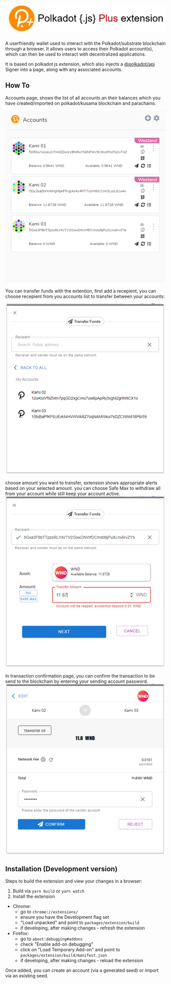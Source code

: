 
# ![polkadot{.js} plus extension](docs/logo.jpg)

A userfriendly wallet used to interact with the Polkadot/substrate blockchain through a browser. It allows users to access their Polkadot account(s), which can then be used to interact with decentralized applications.

It is based on polkadot js extension, which also injects a [@polkadot/api](https://github.com/polkadot-js/api) Signer into a page, along with any associated accounts.

## How To

Accounts page, shows the list of all accounts an their balances which you have created/imported on polkadot/kusama blockchain and parachains.

![accounts page screenshot](docs/pjp/accountsPage.PNG)

You can transfer funds with the extention, first add a recepient, you can choose recepient from you accounts list to transfer between your accounts:

![add recepient page screenshot](docs/pjp/addRecepiet.PNG)

 choose amount you want to transfer, extension shows appropriate alerts based on your selected amount. you can choose Safe Max to withdraw all from your account while still keep your account active.
![transfer funds page screenshot](docs/pjp/transferFunds.PNG)

In transaction confirmation page, you can confirm the transaction to be send to the blockchain by entering your sending account password.
![transfer funds page screenshot](docs/pjp/confirmTransaction.PNG)


## Installation (Development version)

Steps to build the extension and view your changes in a browser:

1. Build via `yarn build` or `yarn watch`
2. Install the extension
  - Chrome:
    - go to `chrome://extensions/`
    - ensure you have the Development flag set
    - "Load unpacked" and point to `packages/extension/build`
    - if developing, after making changes - refresh the extension
  - Firefox:
    - go to `about:debugging#addons`
    - check "Enable add-on debugging"
    - click on "Load Temporary Add-on" and point to `packages/extension/build/manifest.json`
    - if developing, after making changes - reload the extension


Once added, you can create an account (via a generated seed) or import via an existing seed.